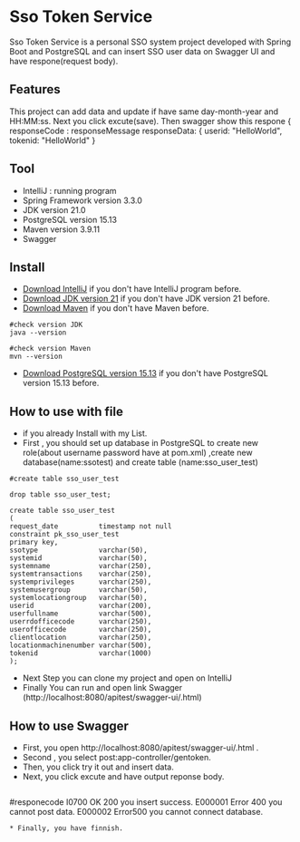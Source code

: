 # Sso Token Service

Sso Token Service is a personal SSO system project developed with Spring Boot and PostgreSQL and can insert SSO user data on Swagger UI and have respone(request body).

## Features
This project can add data and update if have same day-month-year and HH:MM:ss. Next you click excute(save). Then swagger show 
this 
respone { responseCode : 
responseMessage
responseData: {
userid: "HelloWorld",
tokenid: "HelloWorld"
} 

## Tool
* IntelliJ : running program 
* Spring Framework version 3.3.0
* JDK version 21.0
* PostgreSQL version 15.13
* Maven version 3.9.11
* Swagger 

## Install

* [Download IntelliJ](https://www.jetbrains.com/idea/download/?section=windows#) if you don't have IntelliJ program before.
* [Download JDK version 21](https://download.oracle.com/java/21/archive/jdk-21.0.7_windows-x64_bin.exe) if you don't have JDK version 21 before.
* [Download Maven](https://maven.apache.org/download.cgi) if you don't have Maven before.
 ```
#check version JDK
java --version

#check version Maven
mvn --version
 ```
*  [Download PostgreSQL version 15.13](https://www.postgresql.org/download/) if you don't have PostgreSQL version 15.13 before.

## How to use with file

* if you already Install with my List. 
* First , you should set up database in PostgreSQL to create new role(about username password have at pom.xml) ,create new database(name:ssotest) and create table (name:sso_user_test)
 ```
 #create table sso_user_test
 
drop table sso_user_test;

create table sso_user_test
(
request_date          timestamp not null
constraint pk_sso_user_test
primary key,
ssotype               varchar(50),
systemid              varchar(50),
systemname            varchar(250),
systemtransactions    varchar(250),
systemprivileges      varchar(250),
systemusergroup       varchar(50),
systemlocationgroup   varchar(50),
userid                varchar(200),
userfullname          varchar(500),
userrdofficecode      varchar(250),
userofficecode        varchar(250),
clientlocation        varchar(250),
locationmachinenumber varchar(500),
tokenid               varchar(1000)
);
 ```

* Next Step you can clone my project and open on IntelliJ
* Finally You can run and open link Swagger (http://localhost:8080/apitest/swagger-ui/.html)

## How to use Swagger

* First, you open http://localhost:8080/apitest/swagger-ui/.html .
* Second , you select post:app-controller/gentoken.
* Then, you click try it out and insert data.
* Next, you click excute and have output reponse body.
  ```
#responecode
I0700 OK 200 you insert success.
E000001 Error 400 you cannot post data.
E000002 Error500 you cannot connect database.
```
* Finally, you have finnish.




